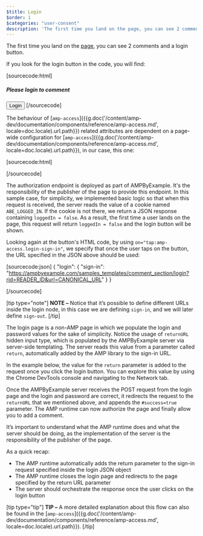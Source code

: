 ```yaml
---
$title: Login
$order: 1
$categories: "user-consent"
description: 'The first time you land on the page, you can see 2 comments and a login button. If you look for the login button in the code, you will find ...'
---
```


The first time you land on the [page](https://ampbyexample.com/samples_templates/comment_section/preview/), you can see 2 comments and a login button.

<amp-img src="/static/img/login-button.png" alt="Login button" height="290" width="300"></amp-img>

If you look for the login button in the code, you will find:

[sourcecode:html]
<span amp-access="NOT loggedIn" role="button" tabindex="0" amp-access-hide>
  <h5>Please login to comment</h5>
  <button on="tap:amp-access.login-sign-in" class="button-primary comment-button">Login</button>
</span>
[/sourcecode]

The behaviour of [`amp-access`]({{g.doc('/content/amp-dev/documentation/components/reference/amp-access.md', locale=doc.locale).url.path}}) related attributes are dependent on a page-wide configuration for [`amp-access`]({{g.doc('/content/amp-dev/documentation/components/reference/amp-access.md', locale=doc.locale).url.path}}), in our case, this one:

[sourcecode:html]
<script id="amp-access" type="application/json">
  {
    "authorization": "https://ampbyexample.com/samples_templates/comment_section/authorization?rid=READER_ID&url=CANONICAL_URL&ref=DOCUMENT_REFERRER&_=RANDOM",
    "noPingback": "true",
    "login": {
      "sign-in": "https://ampbyexample.com/samples_templates/comment_section/login?rid=READER_ID&url=CANONICAL_URL",
      "sign-out": "https://ampbyexample.com/samples_templates/comment_section/logout"
    },
    "authorizationFallbackResponse": {
      "error": true,
      "loggedIn": false
    }
  }
</script>
[/sourcecode]

The authorization endpoint is deployed as part of AMPByExample. It's the responsibility of the publisher of the page to provide this endpoint. In this sample case, for simplicity, we implemented basic logic so that when this request is received, the server reads the value of a cookie named `ABE_LOGGED_IN`. If the cookie is not there, we return a JSON response containing `loggedIn = false`. As a result, the first time a user lands on the page, this request will return `loggedIn = false` and the login button will be shown.

Looking again at the button's HTML code, by using `on="tap:amp-access.login-sign-in"`, we specify that once the user taps on the button, the URL specified in the JSON above should be used:

[sourcecode:json]
{
	"login": {
    "sign-in": "https://ampbyexample.com/samples_templates/comment_section/login?rid=READER_ID&url=CANONICAL_URL"
  }
}

[/sourcecode]

[tip type="note"]
**NOTE –**  Notice that it’s possible to define different URLs inside the login node, in this case we are defining `sign-in`, and we will later define `sign-out`.
[/tip]

The login page is a non-AMP page in which we populate the login and password values for the sake of simplicity. Notice the usage of `returnURL` hidden input type, which is populated by the AMPByExample server via server-side templating. The server reads this value from a parameter called `return`, automatically added by the AMP library to the sign-in URL.

In the example below, the value for the `return` parameter is added to the request once you click the login button. You can explore this value by using the Chrome DevTools console and navigating to the Network tab.

<amp-img src="/static/img/return-parameter.png" alt="Return parameter" height="150" width="600"></amp-img>

Once the AMPByExample server receives the POST request from the login page and the login and password are correct, it redirects the request to the `returnURL` that we mentioned above, and appends the `#success=true` parameter. The AMP runtime can now authorize the page and finally allow you to add a comment.

It’s important to understand what the AMP runtime does and what the server should be doing, as the implementation of the server is the responsibility of the publisher of the page.

As a quick recap:

- The AMP runtime automatically adds the return parameter to the sign-in request specified inside the login JSON object
- The AMP runtime closes the login page and redirects to the page specified by the return URL parameter
- The server should orchestrate the response once the user clicks on the login button

[tip type="tip"]
**TIP –** A more detailed explanation about this flow can also be found in the [`amp-access`]({{g.doc('/content/amp-dev/documentation/components/reference/amp-access.md', locale=doc.locale).url.path}}).
[/tip]
